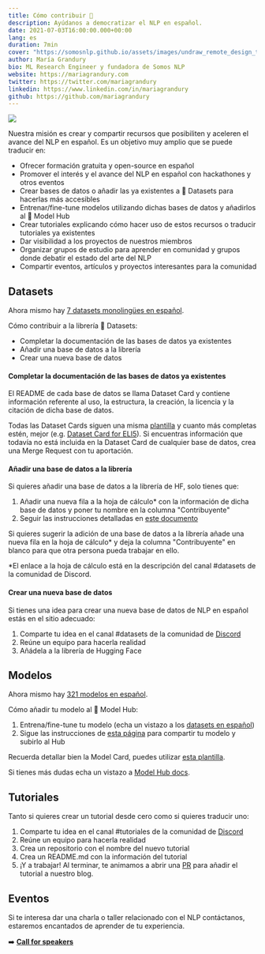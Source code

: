 ```yaml
---
title: Cómo contribuir 🚀
description: Ayúdanos a democratizar el NLP en español. 
date: 2021-07-03T16:00:00.000+00:00
lang: es
duration: 7min
cover: "https://somosnlp.github.io/assets/images/undraw_remote_design_team_0hp4.svg"
author: María Grandury
bio: ML Research Engineer y fundadora de Somos NLP
website: https://mariagrandury.com
twitter: https://twitter.com/mariagrandury
linkedin: https://www.linkedin.com/in/mariagrandury
github: https://github.com/mariagrandury
---
```


<div class="flex justify-center">
    <img src="https://somosnlp.github.io/assets/images/undraw_remote_design_team_0hp4.svg" />
</div>

Nuestra misión es crear y compartir recursos que posibiliten y aceleren el avance del NLP en español. Es un objetivo muy amplio que se puede traducir en:
- Ofrecer formación gratuita y open-source en español
- Promover el interés y el avance del NLP en español con hackathones y otros eventos
- Crear bases de datos o añadir las ya existentes a 🤗 Datasets para hacerlas más accesibles
- Entrenar/fine-tune modelos utilizando dichas bases de datos y añadirlos al 🤗 Model Hub
- Crear tutoriales explicando cómo hacer uso de estos recursos o traducir tutoriales ya existentes
- Dar visibilidad a los proyectos de nuestros miembros
- Organizar grupos de estudio para aprender en comunidad y grupos donde debatir el estado del arte del NLP
- Compartir eventos, artículos y proyectos interesantes para la comunidad

## Datasets
Ahora mismo hay [7 datasets monolingües en español](https://huggingface.co/datasets?filter=languages:es,multilinguality:monolingual).

Cómo contribuir a la librería 🤗 Datasets:
- Completar la documentación de las bases de datos ya existentes
- Añadir una base de datos a la librería
- Crear una nueva base de datos

#### Completar la documentación de las bases de datos ya existentes
El README de cada base de datos se llama Dataset Card y contiene información referente al uso, la estructura, la creación, la licencia y la citación de dicha base de datos.

Todas las Dataset Cards siguen una misma [plantilla](https://github.com/huggingface/datasets/blob/master/templates/README_guide.md) y cuanto más completas estén, mejor
(e.g. [Dataset Card for ELI5](https://github.com/huggingface/datasets/tree/master/datasets/eli5#dataset-card-for-eli5)). 
Si encuentras información que todavía no está incluida en la Dataset Card de cualquier base de datos, crea una Merge Request con tu aportación.

#### Añadir una base de datos a la librería
Si quieres añadir una base de datos a la librería de HF, solo tienes que:
1. Añadir una nueva fila a la hoja de cálculo* con la información de dicha base de datos y poner tu nombre en la columna "Contribuyente"
2. Seguir las instrucciones detalladas en [este documento](https://github.com/huggingface/datasets/blob/master/ADD_NEW_DATASET.md)

Si quieres sugerir la adición de una base de datos a la librería añade una nueva fila en la hoja de cálculo* y 
deja la columna "Contribuyente" en blanco para que otra persona pueda trabajar en ello.

*El enlace a la hoja de cálculo está en la descripción del canal #datasets de la comunidad de Discord.

#### Crear una nueva base de datos
Si tienes una idea para crear una nueva base de datos de NLP en español estás en el sitio adecuado:
1. Comparte tu idea en el canal #datasets de la comunidad de [Discord](https://discord.com/invite/my8w7JUxZR)
2. Reúne un equipo para hacerla realidad
3. Añádela a la librería de Hugging Face

## Modelos
Ahora mismo hay [321 modelos en español](https://huggingface.co/models?filter=es).

Cómo añadir tu modelo al 🤗 Model Hub:
1. Entrena/fine-tune tu modelo (echa un vistazo a los [datasets en español](https://huggingface.co/datasets?filter=languages:es,multilinguality:monolingual))
2. Sigue las instrucciones de [esta página](https://huggingface.co/transformers/model_sharing.html) para compartir tu modelo y subirlo al Hub

Recuerda detallar bien la Model Card, puedes utilizar [esta plantilla](https://github.com/huggingface/model_card).

Si tienes más dudas echa un vistazo a [Model Hub docs](https://huggingface.co/docs).


## Tutoriales
Tanto si quieres crear un tutorial desde cero como si quieres traducir uno:
1. Comparte tu idea en el canal #tutoriales de la comunidad de [Discord](https://discord.com/invite/my8w7JUxZR)
2. Reúne un equipo para hacerla realidad
3. Crea un repositorio con el nombre del nuevo tutorial
4. Crea un README.md con la información del tutorial
5. ¡Y a trabajar!
Al terminar, te animamos a abrir una [PR](https://github.com/somosnlp/somosnlp.org) para añadir el tutorial a nuestro blog.

## Eventos
Si te interesa dar una charla o taller relacionado con el NLP contáctanos, estaremos encantados de aprender de tu experiencia.

➡️ **[Call for speakers](https://kq8ietkql1m.typeform.com/to/BYH9KG3f?typeform-source=localhost)**

